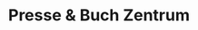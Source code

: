 ---
title: "Presse & Buch Zentrum"
url: /goerlitz/presse-und-buch-zentrum-postplatz/
shop: Bücher
---